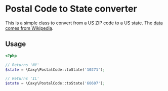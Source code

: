 Postal Code to State converter
==============================

This is a simple class to convert from a US ZIP code to a US state. The [data comes
from Wikipedia](http://en.wikipedia.org/wiki/List_of_ZIP_code_prefixes).

Usage
-----

```php
<?php

// Returns 'NY'
$state = \Caxy\PostalCode::toState('10271');

// Returns 'IL'
$state = \Caxy\PostalCode::toState('60607');
```
